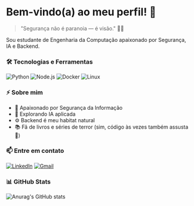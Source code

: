 # Bem-vindo(a) ao meu perfil! 🚀

> "Segurança não é paranoia — é visão." 🔐✨

Sou estudante de Engenharia da Computação apaixonado por Segurança, IA e Backend.

### 🛠️ Tecnologias e Ferramentas
![Python](https://img.shields.io/badge/Python-3776AB?style=for-the-badge&logo=python&logoColor=white)
![Node.js](https://img.shields.io/badge/Node.js-339933?style=for-the-badge&logo=nodedotjs&logoColor=white)
![Docker](https://img.shields.io/badge/Docker-2496ED?style=for-the-badge&logo=docker&logoColor=white)
![Linux](https://img.shields.io/badge/Linux-FCC624?style=for-the-badge&logo=linux&logoColor=black)

### ⚡ Sobre mim
- 🔐 Apaixonado por Segurança da Informação
- 🤖 Explorando IA aplicada
- ⚙️ Backend é meu habitat natural
- 📚 Fã de livros e séries de terror (sim, código às vezes também assusta 👻)

### 📫 Entre em contato
[![LinkedIn](https://img.shields.io/badge/LinkedIn-blue?style=for-the-badge&logo=linkedin)](https://www.linkedin.com/in/seu-link)
[![Gmail](https://img.shields.io/badge/Gmail-red?style=for-the-badge&logo=gmail)](mailto:seuemail@gmail.com)

### 📊 GitHub Stats
![Anurag's GitHub stats](https://github-readme-stats.vercel.app/api?username=Emmanuele-Pereira&show_icons=true&theme=radical)
